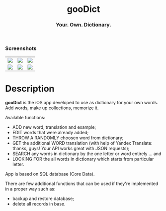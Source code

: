 <div align="center">

<h1> <b>gooDict</b> </h1> 
<h3> Your. Own. Dictionary. </h3></div>

<br>


### Screenshots

<table align="center" border="0">

<tr>
<td> <img src="https://i.imgur.com/qm8yzzT.png"> </td>
<td> <img src="https://i.imgur.com/8l2Wxox.png"> </td>
<td> <img src="https://i.imgur.com/VQRNB0U.png"> </td>
</tr>

<tr>
<td> <img src="https://i.imgur.com/LcUoM2T.png"> </td>
<td> <img src="https://i.imgur.com/llfN8ZV.png"> </td>
<td> <img src="https://i.imgur.com/EYFAxWw.png"> </td>
  
</tr>


</table>

# Description

<b>gooDict</b> is the iOS app developed to use as dictionary for your own words. Add words, make up collections, memorize it. 

Available functions:
- ADD new word, translation and example;
- EDIT words that were already added; 
- THROW A RANDOMLY choosen word from dictionary;
- GET the additional WORD translation (with help of Yandex Translate: thanks, guys! Your API works great with JSON requests);
- SEARCH any words in dictionary by the one letter or word entirely ... and
- LOOKING FOR the all words in dictionary which starts from particular letter.

App is based on SQL database (Core Data).

There are few additional functions that can be used if they're implemented in a proper way such as:
- backup and restore database;
- delete all records in base.
